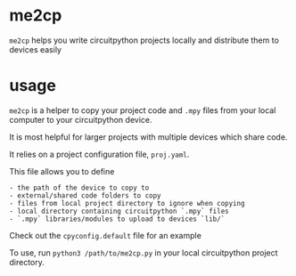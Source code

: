 # me2cp
`me2cp` helps you write circuitpython projects locally and distribute them to devices easily

# usage
`me2cp` is a helper to copy your project code and `.mpy` files from your local computer to your circuitpython device.

It is most helpful for larger projects with multiple devices which share code.

It relies on a project configuration file, `proj.yaml`.

This file allows you to define

    - the path of the device to copy to
    - external/shared code folders to copy 
    - files from local project directory to ignore when copying
    - local directory containing circuitpython `.mpy` files
    - `.mpy` libraries/modules to upload to devices `lib/`

Check out the `cpyconfig.default` file for an example

To use, run `python3 /path/to/me2cp.py` in your local circuitpython project directory.

